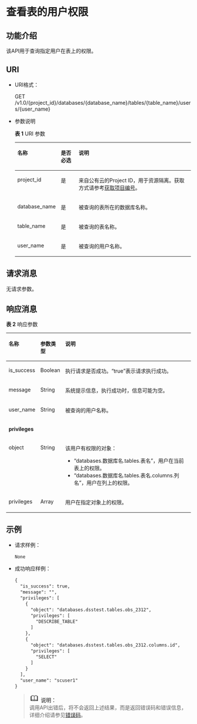 # 查看表的用户权限<a name="dli_02_0042"></a>

## 功能介绍<a name="sb033e8c568d74ab6ae83ace3345cd717"></a>

该API用于查询指定用户在表上的权限。

## URI<a name="sfddc1ad5fae5464b8858e1fdc26454ed"></a>

-   URI格式：

    GET /v1.0/\{project\_id\}/databases/\{database\_name\}/tables/\{table\_name\}/users/\{user\_name\}

-   参数说明

    **表 1**  URI 参数

    <a name="zh-cn_topic_0069077919_table34765725"></a>
    <table><thead align="left"><tr id="zh-cn_topic_0069077919_row39130336"><th class="cellrowborder" valign="top" width="14.85148514851485%" id="mcps1.2.4.1.1"><p id="ac59ab0cdcb0e4a57b18b52068962db96"><a name="ac59ab0cdcb0e4a57b18b52068962db96"></a><a name="ac59ab0cdcb0e4a57b18b52068962db96"></a>名称</p>
    </th>
    <th class="cellrowborder" valign="top" width="10.891089108910892%" id="mcps1.2.4.1.2"><p id="ae81b7ec518d744da9b44bc7c3571640f"><a name="ae81b7ec518d744da9b44bc7c3571640f"></a><a name="ae81b7ec518d744da9b44bc7c3571640f"></a>是否必选</p>
    </th>
    <th class="cellrowborder" valign="top" width="74.25742574257426%" id="mcps1.2.4.1.3"><p id="a5784ef9e565642a9be543098656db615"><a name="a5784ef9e565642a9be543098656db615"></a><a name="a5784ef9e565642a9be543098656db615"></a>说明</p>
    </th>
    </tr>
    </thead>
    <tbody><tr id="row1950555119425"><td class="cellrowborder" valign="top" width="14.85148514851485%" headers="mcps1.2.4.1.1 "><p id="zh-cn_topic_0069077803_p43412436"><a name="zh-cn_topic_0069077803_p43412436"></a><a name="zh-cn_topic_0069077803_p43412436"></a>project_id</p>
    </td>
    <td class="cellrowborder" valign="top" width="10.891089108910892%" headers="mcps1.2.4.1.2 "><p id="zh-cn_topic_0069077803_p26746391"><a name="zh-cn_topic_0069077803_p26746391"></a><a name="zh-cn_topic_0069077803_p26746391"></a>是</p>
    </td>
    <td class="cellrowborder" valign="top" width="74.25742574257426%" headers="mcps1.2.4.1.3 "><p id="zh-cn_topic_0069077803_p18974100"><a name="zh-cn_topic_0069077803_p18974100"></a><a name="zh-cn_topic_0069077803_p18974100"></a>来自公有云的Project ID，用于资源隔离。获取方式请参考<a href="获取项目编号.md">获取项目编号</a>。</p>
    </td>
    </tr>
    <tr id="zh-cn_topic_0069077919_row17475349"><td class="cellrowborder" valign="top" width="14.85148514851485%" headers="mcps1.2.4.1.1 "><p id="zh-cn_topic_0069077919_p6217170"><a name="zh-cn_topic_0069077919_p6217170"></a><a name="zh-cn_topic_0069077919_p6217170"></a>database_name</p>
    </td>
    <td class="cellrowborder" valign="top" width="10.891089108910892%" headers="mcps1.2.4.1.2 "><p id="zh-cn_topic_0069077919_p33828780"><a name="zh-cn_topic_0069077919_p33828780"></a><a name="zh-cn_topic_0069077919_p33828780"></a>是</p>
    </td>
    <td class="cellrowborder" valign="top" width="74.25742574257426%" headers="mcps1.2.4.1.3 "><p id="p19743184584713"><a name="p19743184584713"></a><a name="p19743184584713"></a>被查询的表所在的数据库名称。</p>
    </td>
    </tr>
    <tr id="zh-cn_topic_0069077919_row32227806"><td class="cellrowborder" valign="top" width="14.85148514851485%" headers="mcps1.2.4.1.1 "><p id="zh-cn_topic_0069077919_p60315518"><a name="zh-cn_topic_0069077919_p60315518"></a><a name="zh-cn_topic_0069077919_p60315518"></a>table_name</p>
    </td>
    <td class="cellrowborder" valign="top" width="10.891089108910892%" headers="mcps1.2.4.1.2 "><p id="zh-cn_topic_0069077919_p53718807"><a name="zh-cn_topic_0069077919_p53718807"></a><a name="zh-cn_topic_0069077919_p53718807"></a>是</p>
    </td>
    <td class="cellrowborder" valign="top" width="74.25742574257426%" headers="mcps1.2.4.1.3 "><p id="p7744745194713"><a name="p7744745194713"></a><a name="p7744745194713"></a>被查询的表名称。</p>
    </td>
    </tr>
    <tr id="zh-cn_topic_0069077919_row36542672"><td class="cellrowborder" valign="top" width="14.85148514851485%" headers="mcps1.2.4.1.1 "><p id="zh-cn_topic_0069077919_p7166428"><a name="zh-cn_topic_0069077919_p7166428"></a><a name="zh-cn_topic_0069077919_p7166428"></a>user_name</p>
    </td>
    <td class="cellrowborder" valign="top" width="10.891089108910892%" headers="mcps1.2.4.1.2 "><p id="zh-cn_topic_0069077919_p43609821"><a name="zh-cn_topic_0069077919_p43609821"></a><a name="zh-cn_topic_0069077919_p43609821"></a>是</p>
    </td>
    <td class="cellrowborder" valign="top" width="74.25742574257426%" headers="mcps1.2.4.1.3 "><p id="zh-cn_topic_0069077919_p42734651"><a name="zh-cn_topic_0069077919_p42734651"></a><a name="zh-cn_topic_0069077919_p42734651"></a>被查询的用户名称。</p>
    </td>
    </tr>
    </tbody>
    </table>


## 请求消息<a name="s9b33a824e2374262a4376129acdd439c"></a>

无请求参数。

## 响应消息<a name="s37673dbfdc2d46728d3b0f8efd5e3e53"></a>

**表 2**  响应参数

<a name="zh-cn_topic_0069077919_table60959155"></a>
<table><thead align="left"><tr id="zh-cn_topic_0069077919_row15600465"><th class="cellrowborder" valign="top" width="10%" id="mcps1.2.4.1.1"><p id="a95d5ca608a7f4dec829a64a04e273078"><a name="a95d5ca608a7f4dec829a64a04e273078"></a><a name="a95d5ca608a7f4dec829a64a04e273078"></a>名称</p>
</th>
<th class="cellrowborder" valign="top" width="9%" id="mcps1.2.4.1.2"><p id="abd3fe00c893d4791aa91baf1faa6e203"><a name="abd3fe00c893d4791aa91baf1faa6e203"></a><a name="abd3fe00c893d4791aa91baf1faa6e203"></a>参数类型</p>
</th>
<th class="cellrowborder" valign="top" width="81%" id="mcps1.2.4.1.3"><p id="aac78212a09db41539d89add041c3850d"><a name="aac78212a09db41539d89add041c3850d"></a><a name="aac78212a09db41539d89add041c3850d"></a>说明</p>
</th>
</tr>
</thead>
<tbody><tr id="zh-cn_topic_0069077919_row50364107"><td class="cellrowborder" valign="top" width="10%" headers="mcps1.2.4.1.1 "><p id="zh-cn_topic_0069077919_p52960852"><a name="zh-cn_topic_0069077919_p52960852"></a><a name="zh-cn_topic_0069077919_p52960852"></a>is_success</p>
</td>
<td class="cellrowborder" valign="top" width="9%" headers="mcps1.2.4.1.2 "><p id="zh-cn_topic_0069077919_p53564132"><a name="zh-cn_topic_0069077919_p53564132"></a><a name="zh-cn_topic_0069077919_p53564132"></a>Boolean</p>
</td>
<td class="cellrowborder" valign="top" width="81%" headers="mcps1.2.4.1.3 "><p id="p1662113446158"><a name="p1662113446158"></a><a name="p1662113446158"></a>执行请求是否成功。<span class="parmvalue" id="parmvalue2413933416116"><a name="parmvalue2413933416116"></a><a name="parmvalue2413933416116"></a>“true”</span>表示请求执行成功。</p>
</td>
</tr>
<tr id="zh-cn_topic_0069077919_row58002450"><td class="cellrowborder" valign="top" width="10%" headers="mcps1.2.4.1.1 "><p id="zh-cn_topic_0069077919_p578006"><a name="zh-cn_topic_0069077919_p578006"></a><a name="zh-cn_topic_0069077919_p578006"></a>message</p>
</td>
<td class="cellrowborder" valign="top" width="9%" headers="mcps1.2.4.1.2 "><p id="zh-cn_topic_0069077919_p34206633"><a name="zh-cn_topic_0069077919_p34206633"></a><a name="zh-cn_topic_0069077919_p34206633"></a>String</p>
</td>
<td class="cellrowborder" valign="top" width="81%" headers="mcps1.2.4.1.3 "><p id="p862114491513"><a name="p862114491513"></a><a name="p862114491513"></a>系统提示信息，执行成功时，信息可能为空。</p>
</td>
</tr>
<tr id="zh-cn_topic_0069077919_row39247039"><td class="cellrowborder" valign="top" width="10%" headers="mcps1.2.4.1.1 "><p id="zh-cn_topic_0069077919_p24893609"><a name="zh-cn_topic_0069077919_p24893609"></a><a name="zh-cn_topic_0069077919_p24893609"></a>user_name</p>
</td>
<td class="cellrowborder" valign="top" width="9%" headers="mcps1.2.4.1.2 "><p id="zh-cn_topic_0069077919_p51105010"><a name="zh-cn_topic_0069077919_p51105010"></a><a name="zh-cn_topic_0069077919_p51105010"></a>String</p>
</td>
<td class="cellrowborder" valign="top" width="81%" headers="mcps1.2.4.1.3 "><p id="zh-cn_topic_0069077919_p45865121"><a name="zh-cn_topic_0069077919_p45865121"></a><a name="zh-cn_topic_0069077919_p45865121"></a>被查询的用户名称。</p>
</td>
</tr>
<tr id="zh-cn_topic_0069077919_row37706880"><td class="cellrowborder" colspan="3" valign="top" headers="mcps1.2.4.1.1 mcps1.2.4.1.2 mcps1.2.4.1.3 "><p id="zh-cn_topic_0069077919_p34358433"><a name="zh-cn_topic_0069077919_p34358433"></a><a name="zh-cn_topic_0069077919_p34358433"></a><strong id="b164724368117"><a name="b164724368117"></a><a name="b164724368117"></a>privileges</strong></p>
</td>
</tr>
<tr id="row512095731017"><td class="cellrowborder" valign="top" width="10%" headers="mcps1.2.4.1.1 "><p id="p61204575109"><a name="p61204575109"></a><a name="p61204575109"></a>object</p>
</td>
<td class="cellrowborder" valign="top" width="9%" headers="mcps1.2.4.1.2 "><p id="p11120457151011"><a name="p11120457151011"></a><a name="p11120457151011"></a>String</p>
</td>
<td class="cellrowborder" valign="top" width="81%" headers="mcps1.2.4.1.3 "><p id="p1046945817115"><a name="p1046945817115"></a><a name="p1046945817115"></a>该用户有权限的对象：</p>
<a name="ul49447327111128"></a><a name="ul49447327111128"></a><ul id="ul49447327111128"><li>“databases.数据库名.tables.表名”，用户在当前表上的权限。</li><li>“databases.数据库名.tables.表名.columns.列名”，用户在列上的权限。</li></ul>
</td>
</tr>
<tr id="row147389479105"><td class="cellrowborder" valign="top" width="10%" headers="mcps1.2.4.1.1 "><p id="p107381247161012"><a name="p107381247161012"></a><a name="p107381247161012"></a>privileges</p>
</td>
<td class="cellrowborder" valign="top" width="9%" headers="mcps1.2.4.1.2 "><p id="p1738114718102"><a name="p1738114718102"></a><a name="p1738114718102"></a>Array</p>
</td>
<td class="cellrowborder" valign="top" width="81%" headers="mcps1.2.4.1.3 "><p id="p1773984719105"><a name="p1773984719105"></a><a name="p1773984719105"></a>用户在指定对象上的权限。</p>
</td>
</tr>
</tbody>
</table>

## 示例<a name="section41210814153951"></a>

-   请求样例：

    ```
    None
    ```

-   成功响应样例：

    ```
    {
      "is_success": true,
      "message": "",
      "privileges": [
        {
          "object": "databases.dsstest.tables.obs_2312",
          "privileges": [
            "DESCRIBE_TABLE"
          ]
        },
        {
          "object": "databases.dsstest.tables.obs_2312.columns.id",
          "privileges": [
            "SELECT"
          ]
        }
      ],
      "user_name": "scuser1"
    }
    ```

    >![](public_sys-resources/icon-note.gif) **说明：**   
    >调用API出错后，将不会返回上述结果，而是返回错误码和错误信息，详细介绍请参见[错误码](错误码.md)。  


